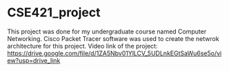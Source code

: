 # CSE421_project
This project was done for my undergraduate course named Computer Networking. Cisco Packet Tracer software was used to create the netwrok architecture for this project. Video link of the project: https://drive.google.com/file/d/1ZA5Nbv01YlLCV_5UDLnkEGtSaWu6se5o/view?usp=drive_link 
